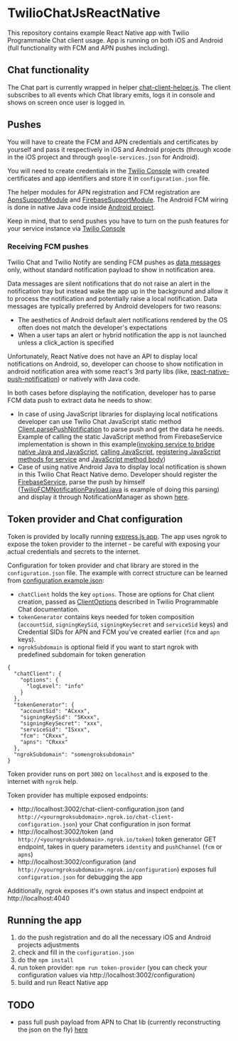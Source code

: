 # TwilioChatJsReactNative
This repository contains example React Native app with Twilio Programmable Chat client usage.
App is running on both iOS and Android (full functionality with FCM and APN pushes including).

## Chat functionality
The Chat part is currently wrapped in helper [chat-client-helper.js](js/chat-client-helper.js). The client subscribes to all events which Chat library emits, logs it in console and shows on screen once user is logged in.

## Pushes
You will have to create the FCM and APN credentials and certificates by yourself and pass it respectively in iOS and Android projects (through xcode in the iOS project and through `google-services.json` for Android).

You will need to create credentials in the [Twilio Console](www.twilio.com/console/chat/credentials) with created certificates and app identifiers and store it in `configuration.json` file. 

The helper modules for APN registration and FCM registration are [ApnsSupportModule](js/ApnsSupportModule.js) and [FirebaseSupportModule](js/FirebaseSupportModule.js). The Android FCM wiring is done in native Java code inside [Android project](android/app). 

Keep in mind, that to send pushes you have to turn on the push features for your service instance via [Twilio Console](www.twilio.com/console/chat) 

### Receiving FCM pushes
Twilio Chat and Twilio Notify are sending FCM pushes as [data messages](https://firebase.google.com/docs/cloud-messaging/concept-options) only, without standard notification payload to show in notification area. 

Data messages are silent notifications that do not raise an alert in the notification tray but instead wake the app up in the background and allow it to process the notification and potentially raise a local notification. Data messages are typically preferred by Android developers for two reasons: 
* The aesthetics of Android default alert notifications rendered by the OS often does not match the developer's expectations
* When a user taps an alert or hybrid notification the app is not launched unless a click_action is specified


Unfortunately, React Native does not have an API to display local notifications on Android, so, developer can choose to show notification in android notification area with some react's 3rd party libs (like, [react-native-push-notification](https://github.com/zo0r/react-native-push-notification)) or natively with Java code. 

In both cases before displaying the notification, developer has to parse FCM data push to extract data he needs to show:
* In case of using JavaScript libraries for displaying local notifications developer can use Twilio Chat JavaScript static method [Client.parsePushNotification](http://media.twiliocdn.com/sdk/js/chat/releases/1.2.0/docs/Client.html#.parsePushNotification__anchor) to parse push and get the data he needs. Example of calling the static JavaScript method from FirebaseService implementation is shown in this example([invoking service to bridge native Java and JavaScript](android/app/src/main/java/com/twiliochatjsreactnative/ReactNativeFirebaseMsgService.java#L29), [calling JavaScript](android/app/src/main/java/com/twiliochatjsreactnative/FCMParsePushService.java), [registering JavaScript methods for service](index.android.js#L54) and [JavaScript method body](js/FCMParsePush.js))
* Case of using native Android Java to display local notification is shown in this Twilio Chat React Native demo. Developer should register the [FirebaseService](android/app/src/main/java/com/twiliochatjsreactnative/ReactNativeFirebaseMsgService.java), parse the push by himself ([TwilioFCMNotificationPayload.java](android/app/src/main/java/com/twiliochatjsreactnative/TwilioFCMNotificationPayload.java) is example of doing this parsing) and display it through NotificationManager as shown [here](android/app/src/main/java/com/twiliochatjsreactnative/ReactNativeFirebaseMsgService.java#L37).
 
## Token provider and Chat configuration
Token is provided by locally running [express.js app](app.js). The app uses ngrok to expose the token provider to the internet - be careful with exposing your actual credentials and secrets to the internet.

Configuration for token provider and chat library are stored in the `configuration.json` file. The example with correct structure can be learned from [configuration.example.json](configuration.example.json):
* `chatClient` holds the key `options`. Those are options for Chat client creation, passed as [ClientOptions](http://media.twiliocdn.com/sdk/js/chat/releases/1.2.0/docs/Client.html#ClientOptions) described in Twilio Programmable Chat documentation. 
* `tokenGenerator` contains keys needed for token composition (`accountSid`, `signingKeySid`, `signingKeySecret` and `serviceSid` keys) and Credential SIDs for APN and FCM you've created earlier (`fcm` and `apn` keys). 
* `ngrokSubdomain` is optional field if you want to start ngrok with predefined subdomain for token generation
```
{
  "chatClient": { 
    "options": {
      "logLevel": "info"
    }
  },
  "tokenGenerator": {
    "accountSid": "ACxxx",
    "signingKeySid": "SKxxx",
    "signingKeySecret": "xxx",
    "serviceSid": "ISxxx",
    "fcm": "CRxxx",
    "apns": "CRxxx"
  },
  "ngrokSubdomain": "somengroksubdomain"
}
```

Token provider runs on port `3002` on `localhost` and is exposed to the internet with `ngrok` help.

Token provider has multiple exposed endpoints:
 * http://localhost:3002/chat-client-configuration.json (and `http://<yourngroksubdomain>.ngrok.io/chat-client-configuration.json`) your Chat configuration in json format
 * http://localhost:3002/token (and `http://<yourngroksubdomain>.ngrok.io/token`) token generator GET endpoint, takes in query parameters `identity` and `pushChannel` (`fcm` or `apns`)
 * http://localhost:3002/configuration (and `http://<yourngroksubdomain>.ngrok.io/configuration`) exposes full `configuration.json` for debugging the app

Additionally, ngrok exposes it's own status and inspect endpoint at http://localhost:4040

## Running the app
1. do the push registration and do all the necessary iOS and Android projects adjustments
2. check and fill in the `configuration.json`
3. do the `npm install`
4. run token provider: `npm run token-provider` (you can check your configuration values via http://localhost:3002/configuration)
5. build and run React Native app

## TODO
* pass full push payload from APN to Chat lib (currently reconstructing the json on the fly) [here](js/ApnsSupportModule.js)
